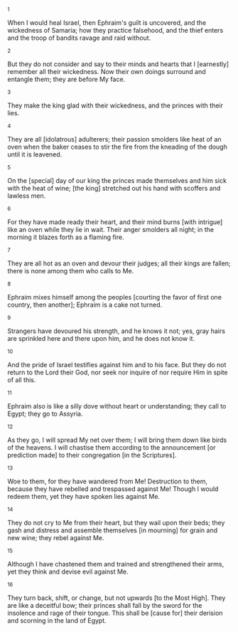 <sup>1</sup> 

When I would heal Israel, then Ephraim's guilt is uncovered, and the wickedness of Samaria; how they practice falsehood, and the thief enters and the troop of bandits ravage and raid without. 

<sup>2</sup> 

But they do not consider and say to their minds and hearts that I [earnestly] remember all their wickedness. Now their own doings surround and entangle them; they are before My face. 

<sup>3</sup> 

They make the king glad with their wickedness, and the princes with their lies. 

<sup>4</sup> 

They are all [idolatrous] adulterers; their passion smolders like heat of an oven when the baker ceases to stir the fire from the kneading of the dough until it is leavened. 

<sup>5</sup> 

On the [special] day of our king the princes made themselves and him sick with the heat of wine; [the king] stretched out his hand with scoffers and lawless men. 

<sup>6</sup> 

For they have made ready their heart, and their mind burns [with intrigue] like an oven while they lie in wait. Their anger smolders all night; in the morning it blazes forth as a flaming fire. 

<sup>7</sup> 

They are all hot as an oven and devour their judges; all their kings are fallen; there is none among them who calls to Me. 

<sup>8</sup> 

Ephraim mixes himself among the peoples [courting the favor of first one country, then another]; Ephraim is a cake not turned. 

<sup>9</sup> 

Strangers have devoured his strength, and he knows it not; yes, gray hairs are sprinkled here and there upon him, and he does not know it. 

<sup>10</sup> 

And the pride of Israel testifies against him and to his face. But they do not return to the Lord their God, nor seek nor inquire of nor require Him in spite of all this. 

<sup>11</sup> 

Ephraim also is like a silly dove without heart or understanding; they call to Egypt; they go to Assyria. 

<sup>12</sup> 

As they go, I will spread My net over them; I will bring them down like birds of the heavens. I will chastise them according to the announcement [or prediction made] to their congregation [in the Scriptures]. 

<sup>13</sup> 

Woe to them, for they have wandered from Me! Destruction to them, because they have rebelled and trespassed against Me! Though I would redeem them, yet they have spoken lies against Me. 

<sup>14</sup> 

They do not cry to Me from their heart, but they wail upon their beds; they gash and distress and assemble themselves [in mourning] for grain and new wine; they rebel against Me. 

<sup>15</sup> 

Although I have chastened them and trained and strengthened their arms, yet they think and devise evil against Me. 

<sup>16</sup> 

They turn back, shift, or change, but not upwards [to the Most High]. They are like a deceitful bow; their princes shall fall by the sword for the insolence and rage of their tongue. This shall be [cause for] their derision and scorning in the land of Egypt.